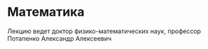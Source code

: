 # Математика

Лекцию ведет доктор физико-математических наук, профессор Потапенко Александр Алексеевич